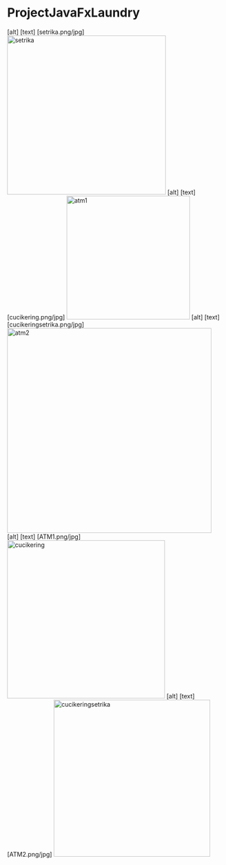 # ProjectJavaFxLaundry
 [alt] [text] [setrika.png/jpg]
 <img width="368" alt="setrika" src="https://user-images.githubusercontent.com/31430862/31856169-0de612ce-b6e5-11e7-9b9e-5b9427961b1e.PNG">
  [alt] [text] [cucikering.png/jpg]
  <img width="286" alt="atm1" src="https://user-images.githubusercontent.com/31430862/31856170-0e6b998a-b6e5-11e7-96ba-f81506e6b8f3.PNG">
   [alt] [text] [cucikeringsetrika.png/jpg]
   <img width="474" alt="atm2" src="https://user-images.githubusercontent.com/31430862/31856171-0ec2eab4-b6e5-11e7-8f1a-97fd6c977dc0.PNG">
    [alt] [text] [ATM1.png/jpg]
    <img width="366" alt="cucikering" src="https://user-images.githubusercontent.com/31430862/31856172-0f10917e-b6e5-11e7-8fee-7d3f21f19e8c.PNG">
     [alt] [text] [ATM2.png/jpg]
     <img width="363" alt="cucikeringsetrika" src="https://user-images.githubusercontent.com/31430862/31856173-0f6cd74a-b6e5-11e7-8a51-f8e8458750ce.PNG">




